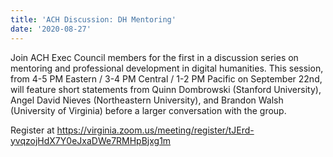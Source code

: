 ```yaml
---
title: 'ACH Discussion: DH Mentoring'
date: '2020-08-27'
---
```

Join ACH Exec Council members for the first in a discussion series on mentoring and professional development in digital humanities. This session, from 4-5 PM Eastern / 3-4 PM Central / 1-2 PM Pacific on September 22nd, will feature short statements from Quinn Dombrowski (Stanford University), Angel David Nieves (Northeastern University), and Brandon Walsh (University of Virginia) before a larger conversation with the group.


Register at <https://virginia.zoom.us/meeting/register/tJErd-yvqzojHdX7Y0eJxaDWe7RMHpBjxg1m>